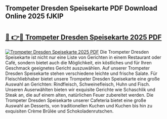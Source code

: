 ## Trompeter Dresden Speisekarte PDF Download Online 2025 fJKIP

# <h2><a href="http://gcbnaw.nevu.top/?p=Trompeter+Dresden+Speisekarte">🔗 👉🔴 Trompeter Dresden Speisekarte 2025 PDF</a></h2>

[![Trompeter Dresden Speisekarte 2025 PDF](https://i.imgur.com/dBaPXMq.png)](http://gcbnaw.nevu.top/?p=Trompeter+Dresden+Speisekarte)
Die Trompeter Dresden Speisekarte ist nicht nur eine Liste von Gerichten in einem Restaurant oder Café, sondern bietet auch die Möglichkeit, ein köstliches und für Ihren Geschmack geeignetes Gericht auszuwählen. Auf unserer Trompeter Dresden Speisekarte stehen verschiedene leichte und frische Salate. Für Fleischliebhaber bietet unsere Trompeter Dresden Speisekarte eine große Auswahl an Gerichten: Rindfleisch, Schweinefleisch, Huhn und Fisch. Unseren Auserwählten bieten wir exquisite Gerichte wie Schaschlik und Steak an, die auf einem alten, natürlichen Feuer zubereitet werden. Die Trompeter Dresden Speisekarte unserer Cafeteria bietet eine große Auswahl an Desserts, von traditionellen Kuchen und Kuchen bis hin zu exquisiten Crème Brûlée und Schokoladenrutschen.
